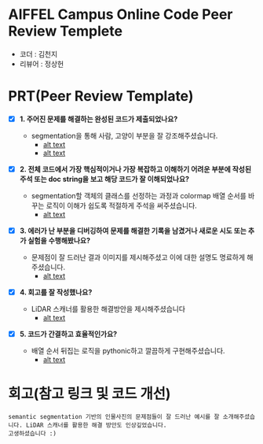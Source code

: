 # AIFFEL Campus Online Code Peer Review Templete
- 코더 : 김천지
- 리뷰어 : 정상헌

# PRT(Peer Review Template)
- [X]  **1. 주어진 문제를 해결하는 완성된 코드가 제출되었나요?**
    - segmentation을 통해 사람, 고양이 부분을 잘 강조해주셨습니다.  
        - [alt text](./screenshots/1-1.png)  
        - [alt text](./screenshots/1-2.png)  
    
- [X]  **2. 전체 코드에서 가장 핵심적이거나 가장 복잡하고 이해하기 어려운 부분에 작성된 
주석 또는 doc string을 보고 해당 코드가 잘 이해되었나요?**
    - segmentation할 객체의 클래스를 선정하는 과정과 colormap 배열 순서를 바꾸는 로직이 이해가 쉽도록 적절하게 주석을 써주셨습니다.  
        - [alt text](./screenshots/2.png)  
        
- [X]  **3. 에러가 난 부분을 디버깅하여 문제를 해결한 기록을 남겼거나
새로운 시도 또는 추가 실험을 수행해봤나요?**
    - 문제점이 잘 드러난 결과 이미지를 제시해주셨고 이에 대한 설명도 명료하게 해주셨습니다.
        - [alt text](./screenshots/3.png)  
        
- [X]  **4. 회고를 잘 작성했나요?**
    - LiDAR 스캐너를 활용한 해결방안을 제시해주셨습니다
        - [alt text](./screenshots/4.png)  
        
- [X]  **5. 코드가 간결하고 효율적인가요?**
    - 배열 순서 뒤집는 로직을 pythonic하고 깔끔하게 구현해주셨습니다.
        - [alt text](./screenshots/5.png)  


# 회고(참고 링크 및 코드 개선)
```
semantic segmentation 기반의 인물사진의 문제점들이 잘 드러난 예시를 잘 소개해주셨습니다. LiDAR 스캐너를 활용한 해결 방안도 인상깊었습니다.
고생하셨습니다 :)
```

